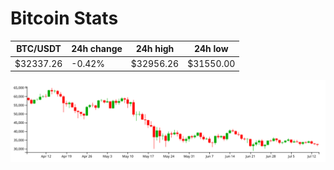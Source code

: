# Bitcoin Stats

BTC/USDT|24h change|24h high|24h low|
|---|---|---|---|
|$32337.26|-0.42%|$32956.26|$31550.00|

<img src="./chart.svg">
